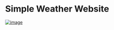 # Simple Weather Website 

<p align="left">
  <a href="www.linkedin.com/in/rishav-k-602367284" alt="Rishav Tips Discussion & Support Server">
    <img src="[![LinkedIn](https://img.shields.io/badge/LinkedIn-0077B5?style=for-the-badge&logo=linkedin&logoColor=white)](www.linkedin.com/in/rishav-k-602367284)
</a>
</p>

Simple weather app using HTML, CSS, and JavaScript

![image](https://user-images.githubusercontent.com/20955511/111051345-0bcff300-845b-11eb-80ca-717a9a838e2c.png)


